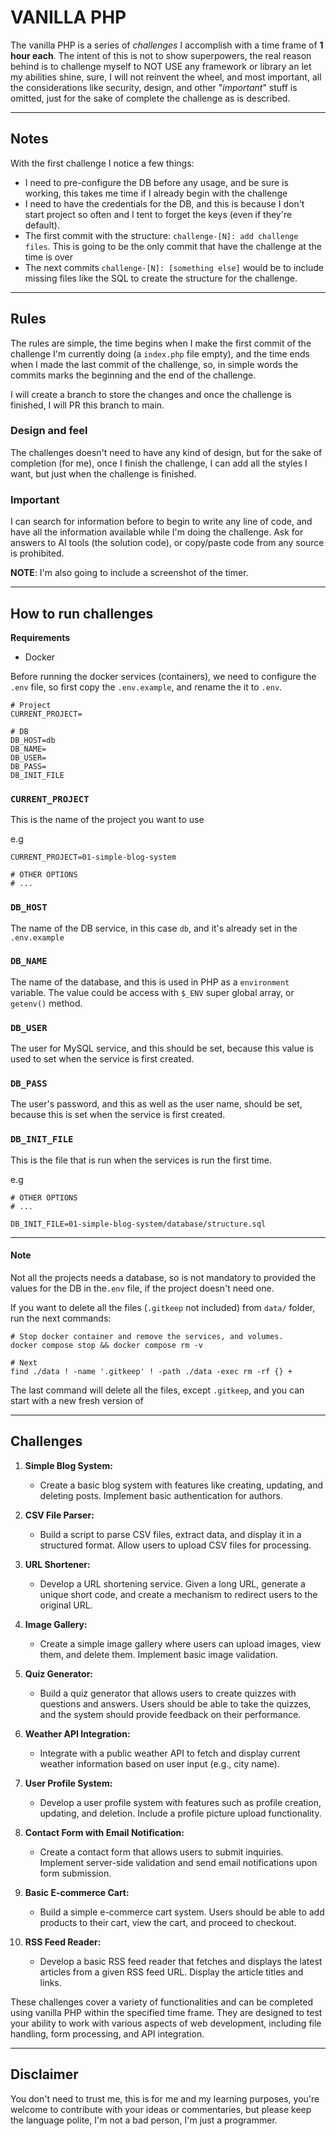 # VANILLA PHP

The vanilla PHP is a series of *challenges* I accomplish with a time frame of **1 hour each**. The intent of this is not
to show superpowers, the real reason
behind is to challenge myself to NOT USE any framework or library an let my abilities shine, sure, I will not reinvent
the wheel, and most important, all the considerations
like security, design, and other "*important*" stuff is omitted, just for the sake of complete the challenge as is
described.

---

## Notes

With the first challenge I notice a few things:

* I need to pre-configure the DB before any usage, and be sure is working, this takes me time if I already begin with the challenge
* I need to have the credentials for the DB, and this is because I don't start project so often and I tent to forget the keys (even if they're default).
* The first commit with the structure: ```challenge-[N]: add challenge files```. This is going to be the only commit that have the challenge at the time is over
* The next commits ```challenge-[N]: [something else]``` would be to include missing files like the SQL to create the structure for the challenge.

---

## Rules

The rules are simple, the time begins when I make the first commit of the challenge I'm currently doing (a ```index.php``` file empty), and the time
ends when I made the last commit of the challenge, so, in simple words the commits marks the beginning and the end of the challenge.

I will create a branch to store the changes and once the challenge is finished, I will PR this branch to main.

### Design and feel

The challenges doesn't need to have any kind of design, but for the sake of completion (for me), once I finish the challenge, I can add all
the styles I want, but just when the challenge is finished.

### Important
I can search for information before to begin to write any line of code, and have all the information available while I'm doing the challenge.
Ask for answers to AI tools (the solution code), or copy/paste code from any source is prohibited.

**NOTE**: I'm also going to include a screenshot of the timer.

---

## How to run challenges

**Requirements**

* Docker

Before running the docker services (containers), we need to configure the ```.env``` file, so first
copy the ```.env.example```, and rename the it to ```.env```.

```dotenv
# Project
CURRENT_PROJECT=

# DB
DB_HOST=db
DB_NAME=
DB_USER=
DB_PASS=
DB_INIT_FILE
```

### ```CURRENT_PROJECT```

This is the name of the project you want to use

e.g
```dotenv
CURRENT_PROJECT=01-simple-blog-system

# OTHER OPTIONS
# ...
```

### ```DB_HOST```
The name of the DB service, in this case ```db```, and it's already set in the ```.env.example```

### ```DB_NAME```
The name of the database, and this is used in PHP as a ```environment``` variable. The value could
be access with ```$_ENV``` super global array, or ```getenv()``` method.

### ```DB_USER```
The user for MySQL service, and this should be set, because this value is used to set when the service is first created.

### ```DB_PASS```
The user's password, and this as well as the user name, should be set, because this is set when the service is first created.

### ```DB_INIT_FILE```
This is the file that is run when the services is run the first time.

e.g
```dotenv
# OTHER OPTIONS
# ...

DB_INIT_FILE=01-simple-blog-system/database/structure.sql
```

---

#### Note
Not all the projects needs a database, so is not mandatory to provided the values for the DB in the```.env```
file, if the project doesn't need one.

If you want to delete all the files (```.gitkeep``` not included) from ```data/``` folder, run the next commands:

```shell
# Stop docker container and remove the services, and volumes.
docker compose stop && docker compose rm -v

# Next
find ./data ! -name '.gitkeep' ! -path ./data -exec rm -rf {} +
```

The last command will delete all the files, except ```.gitkeep```, and you can start with a new fresh version of

---

## Challenges

1. **Simple Blog System:**
    - Create a basic blog system with features like creating, updating, and deleting posts. Implement basic
      authentication for authors.

2. **CSV File Parser:**
    - Build a script to parse CSV files, extract data, and display it in a structured format. Allow users to upload CSV
      files for processing.

3. **URL Shortener:**
    - Develop a URL shortening service. Given a long URL, generate a unique short code, and create a mechanism to
      redirect users to the original URL.

4. **Image Gallery:**
    - Create a simple image gallery where users can upload images, view them, and delete them. Implement basic image
      validation.

5. **Quiz Generator:**
    - Build a quiz generator that allows users to create quizzes with questions and answers. Users should be able to
      take the quizzes, and the system should provide feedback on their performance.

6. **Weather API Integration:**
    - Integrate with a public weather API to fetch and display current weather information based on user input (e.g.,
      city name).

7. **User Profile System:**
    - Develop a user profile system with features such as profile creation, updating, and deletion. Include a profile
      picture upload functionality.

8. **Contact Form with Email Notification:**
    - Create a contact form that allows users to submit inquiries. Implement server-side validation and send email
      notifications upon form submission.

9. **Basic E-commerce Cart:**
    - Build a simple e-commerce cart system. Users should be able to add products to their cart, view the cart, and
      proceed to checkout.

10. **RSS Feed Reader:**
    - Develop a basic RSS feed reader that fetches and displays the latest articles from a given RSS feed URL. Display
      the article titles and links.

These challenges cover a variety of functionalities and can be completed using vanilla PHP within the specified time
frame. They are designed to test your ability to work with various aspects of web development, including file handling,
form processing, and API integration.

---

## Disclaimer

You don't need to trust me, this is for me and my learning purposes, you're welcome to contribute with your ideas or
commentaries, but please keep the language polite, I'm not a bad person, I'm just a programmer.